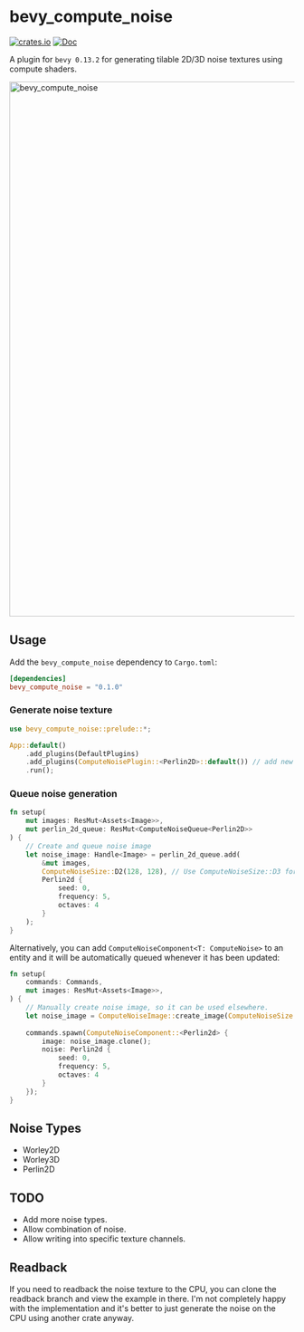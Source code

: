 # bevy_compute_noise
[![crates.io](https://img.shields.io/crates/v/bevy_compute_noise.svg)](https://crates.io/crates/bevy_compute_noise)
[![Doc](https://docs.rs/bevy_compute_noise/badge.svg)](https://docs.rs/bevy_compute_noise)

A plugin for `bevy 0.13.2` for generating tilable 2D/3D noise textures using compute shaders.

<img width="945" alt="bevy_compute_noise" src="https://github.com/jadedbay/bevy_compute_noise/assets/86005828/3d987e54-5846-47e0-ad97-262065b48596">

## Usage

Add the `bevy_compute_noise` dependency to `Cargo.toml`:

```toml
[dependencies]
bevy_compute_noise = "0.1.0"
```

### Generate noise texture
```rust
use bevy_compute_noise::prelude::*;

App::default()
    .add_plugins(DefaultPlugins)
    .add_plugins(ComputeNoisePlugin::<Perlin2D>::default()) // add new plugin for each type of noise needed
    .run();
```

### Queue noise generation
```rust
fn setup(
    mut images: ResMut<Assets<Image>>,
    mut perlin_2d_queue: ResMut<ComputeNoiseQueue<Perlin2D>>
) {
    // Create and queue noise image
    let noise_image: Handle<Image> = perlin_2d_queue.add(
        &mut images, 
        ComputeNoiseSize::D2(128, 128), // Use ComputeNoiseSize::D3 for 3D noise
        Perlin2d {
            seed: 0,
            frequency: 5,
            octaves: 4
        }
    );
}
```

Alternatively, you can add `ComputeNoiseComponent<T: ComputeNoise>` to an entity and it will be automatically queued whenever it has been updated:

```rust
fn setup(
    commands: Commands,
    mut images: ResMut<Assets<Image>>,
) {
    // Manually create noise image, so it can be used elsewhere.
    let noise_image = ComputeNoiseImage::create_image(ComputeNoiseSize::D2(128, 128));
    
    commands.spawn(ComputeNoiseComponent::<Perlin2d> {
        image: noise_image.clone();
        noise: Perlin2d {
            seed: 0,
            frequency: 5,
            octaves: 4
        }
    });
}
```

## Noise Types
- Worley2D
- Worley3D
- Perlin2D

## TODO
- Add more noise types.
- Allow combination of noise.
- Allow writing into specific texture channels.

## Readback
If you need to readback the noise texture to the CPU, you can clone the readback branch and view the example in there. I'm not completely happy with the implementation and it's better to just generate the noise on the CPU using another crate anyway.
